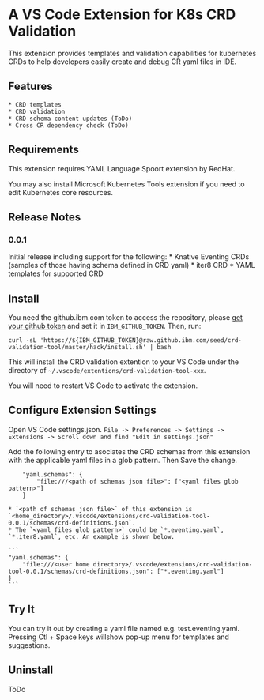 # A VS Code Extension for K8s CRD Validation

This extension provides templates and validation capabilities for kubernetes CRDs to help developers easily create and debug CR yaml files in IDE.

## Features

    * CRD templates
    * CRD validation
    * CRD schema content updates (ToDo)
    * Cross CR dependency check (ToDo)

## Requirements

This extension requires YAML Language Spoort extension by RedHat.

You may also install Microsoft Kubernetes Tools extension if you need to edit Kubernetes core resources. 

## Release Notes

### 0.0.1

Initial release including support for the following:
    * Knative Eventing CRDs (samples of those having schema defined in CRD yaml)
    * iter8 CRD
    * YAML templates for supported CRD

## Install

You need the github.ibm.com token to access the repository, please [get your github token](https://github.ibm.com/settings/tokens) and set it in `IBM_GITHUB_TOKEN`. Then, run:

```
curl -sL 'https://${IBM_GITHUB_TOKEN}@raw.github.ibm.com/seed/crd-validation-tool/master/hack/install.sh' | bash 
```
This will install the CRD validation extention to your VS Code under the directory of `~/.vscode/extentions/crd-validation-tool-xxx`.

You will need to restart VS Code to activate the extension.

## Configure Extension Settings

Open VS Code settings.json.
`File -> Preferences -> Settings -> Extensions -> Scroll down and find "Edit in settings.json"`

Add the following entry to asociates the CRD schemas from this extension with the applicable yaml files in a glob pattern. Then Save the change.

```
    "yaml.schemas": {
        "file:///<path of schemas json file>": ["<yaml files glob pattern>"]
    }
```
    * `<path of schemas json file>` of this extension is `<home_directory>/.vscode/extensions/crd-validation-tool-0.0.1/schemas/crd-definitions.json`. 
    * The `<yaml files glob pattern>` could be `*.eventing.yaml`, `*.iter8.yaml`, etc. An example is shown below.

    ```
    "yaml.schemas": {
        "file:///<user home directory>/.vscode/extensions/crd-validation-tool-0.0.1/schemas/crd-definitions.json": ["*.eventing.yaml"]
    }
    ```
## Try It

You can try it out by creating a yaml file named e.g. test.eventing.yaml. Pressing Ctl + Space keys willshow pop-up menu for templates and suggestions.

## Uninstall

ToDo
